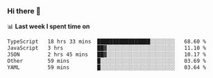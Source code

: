 ### Hi there 👋

<!--
**DBvc/DBvc** is a ✨ _special_ ✨ repository because its `README.md` (this file) appears on your GitHub profile.

Here are some ideas to get you started:

- 🔭 I’m currently working on ...
- 🌱 I’m currently learning ...
- 👯 I’m looking to collaborate on ...
- 🤔 I’m looking for help with ...
- 💬 Ask me about ...
- 📫 How to reach me: ...
- 😄 Pronouns: ...
- ⚡ Fun fact: ...
-->

📊 **Last week I spent time on**
<!--START_SECTION:waka-->

```txt
TypeScript   18 hrs 33 mins  █████████████████░░░░░░░░   68.60 %
JavaScript   3 hrs           ██▓░░░░░░░░░░░░░░░░░░░░░░   11.10 %
JSON         2 hrs 45 mins   ██▓░░░░░░░░░░░░░░░░░░░░░░   10.17 %
Other        59 mins         █░░░░░░░░░░░░░░░░░░░░░░░░   03.69 %
YAML         59 mins         █░░░░░░░░░░░░░░░░░░░░░░░░   03.64 %
```

<!--END_SECTION:waka-->
